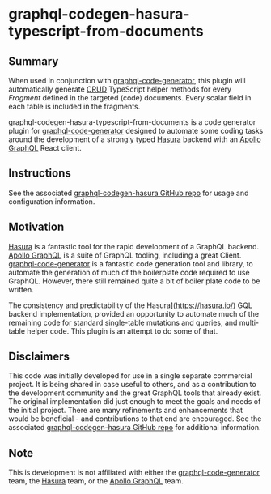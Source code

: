 # graphql-codegen-hasura-typescript-from-documents

## Summary

When used in conjunction with [graphql-code-generator](https://graphql-code-generator.com/), this plugin will automatically generate [CRUD](https://en.wikipedia.org/wiki/Create,_read,_update_and_delete) TypeScript helper methods for every _Fragment_ defined in the targeted (code) documents. Every scalar field in each table is included in the fragments.

graphql-codegen-hasura-typescript-from-documents is a code generator plugin for [graphql-code-generator](https://graphql-code-generator.com/) designed to automate some coding tasks around the development of a strongly typed [Hasura](https://hasura.io/) backend with an [Apollo GraphQL](https://www.apollographql.com/) React client.

## Instructions

See the associated [graphql-codegen-hasura GitHub repo](https://github.com/ahrnee/graphql-codegen-hasura) for usage and configuration information.

## Motivation

[Hasura](https://hasura.io/) is a fantastic tool for the rapid development of a GraphQL backend. [Apollo GraphQL](https://www.apollographql.com/) is a suite of GraphQL tooling, including a great Client. [graphql-code-generator](https://graphql-code-generator.com/) is a fantastic code generation tool and library, to automate the generation of much of the boilerplate code required to use GraphQL. However, there still remained quite a bit of boiler plate code to be written.

The consistency and predictability of the Hasura](https://hasura.io/) GQL backend implementation, provided an opportunity to automate much of the remaining code for standard single-table mutations and queries, and multi-table helper code. This plugin is an attempt to do some of that.

## Disclaimers

This code was initially developed for use in a single separate commercial project. It is being shared in case useful to others, and as a contribution to the development community and the great GraphQL tools that already exist. The original implementation did just enough to meet the goals and needs of the initial project. There are many refinements and enhancements that would be beneficial - and contributions to that end are encouraged. See the associated [graphql-codegen-hasura GitHub repo](https://github.com/ahrnee/graphql-codegen-hasura) for additional information.

## Note

This is development is not affiliated with either the [graphql-code-generator](https://graphql-code-generator.com/) team, the [Hasura](https://hasura.io/) team, or the [Apollo GraphQL](https://www.apollographql.com/) team.

